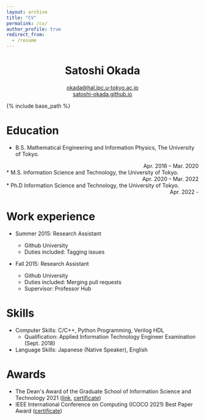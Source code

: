 ```yaml
---
layout: archive
title: "CV"
permalink: /cv/
author_profile: true
redirect_from:
  - /resume
---
```


<h1 align="center">Satoshi Okada</h1>
<p 
align="center"> 
<a href="mailto:okada@hal.ipc.u-tokyo.ac.jp?Subject=From%20github%20page" target="_top">okada@hal.ipc.u-tokyo.ac.jp</a> 
<br>
<a href="https://satoshi-okada.github.io">satoshi-okada.github.io</a> 
</p>

{% include base_path %}

Education
======
* B.S. Mathematical Engineering and Information Physics, The University of Tokyo. 
 <div style="text-align: right;">Apr. 2016 – Mar. 2020</div>
* M.S. Information Science and Technology, the University of Tokyo. 
 <div style="text-align: right;">Apr. 2020 – Mar. 2022</div>
* Ph.D Information Science and Technology, the University of Tokyo. 
 <div style="text-align: right;">Apr. 2022 -</div>

Work experience
======
* Summer 2015: Research Assistant
  * Github University
  * Duties included: Tagging issues

* Fall 2015: Research Assistant
  * Github University
  * Duties included: Merging pull requests
  * Supervisor: Professor Hub
  
  
Skills
======
* Computer Skills: C/C++, Python Programming, Verilog HDL
  * Qualification: Applied Information Technology Engineer Examination (Sept. 2018)
* Language Skills: Japanese (Native Speaker), English

  
Awards
======
* The Dean's Award of the Graduate School of Information Science and Technology 2021 ([link](https://www.i.u-tokyo.ac.jp/news/topics/2022/202203291996_e.shtml), [certificate](https://drive.google.com/file/d/1eoMm52v1lcMn1rp00no2AJo7eglNjwYk/view?usp=sharing))
* IEEE International Conference on Computing (ICOCO 2021) Best Paper Award ([certificate](https://drive.google.com/file/d/1oHUZronXfBRfpRGQ9DjQTKgyU84iZ8Wp/view?usp=sharing))
